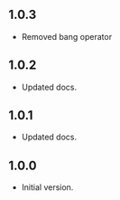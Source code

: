 ## 1.0.3

* Removed bang operator
## 1.0.2

* Updated docs.
## 1.0.1

* Updated docs.
## 1.0.0

* Initial version.
